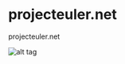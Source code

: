 projecteuler.net
================

projecteuler.net

![alt tag](http://projecteuler.net/profile/prithvirajbilla.png)
